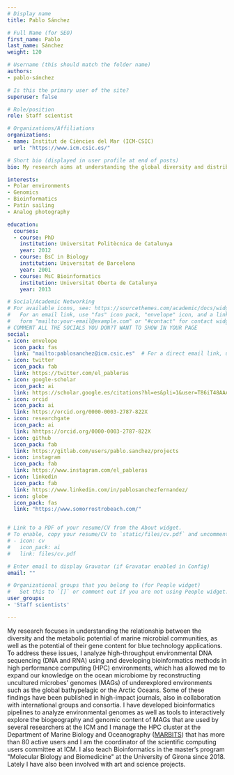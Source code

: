 ```yaml
---
# Display name
title: Pablo Sánchez

# Full Name (for SEO)
first_name: Pablo
last_name: Sánchez
weight: 120

# Username (this should match the folder name)
authors:
- pablo-sánchez

# Is this the primary user of the site?
superuser: false

# Role/position
role: Staff scientist

# Organizations/Affiliations
organizations:
- name: Institut de Ciències del Mar (ICM-CSIC)
  url: "https://www.icm.csic.es/"

# Short bio (displayed in user profile at end of posts)
bio: My research aims at understanding the global diversity and distribution of eukaryotic and prokaryotic microbes employing curated phylogenetic frameworks focusing on novel environmental taxa.

interests:
- Polar environments  
- Genomics  
- Bioinformatics  
- Patín sailing  
- Analog photography  

education:
  courses:
  - course: PhD  
    institution: Universitat Politècnica de Catalunya  
    year: 2012  
  - course: BsC in Biology  
    institution: Universitat de Barcelona  
    year: 2001  
  - course: MsC Bioinformatics  
    institution: Universitat Oberta de Catalunya  
    year: 2013  

# Social/Academic Networking
# For available icons, see: https://sourcethemes.com/academic/docs/widgets/#icons
#   For an email link, use "fas" icon pack, "envelope" icon, and a link in the
#   form "mailto:your-email@example.com" or "#contact" for contact widget.
# COMMENT ALL THE SOCIALS YOU DON?T WANT TO SHOW IN YOUR PAGE
social:
- icon: envelope
  icon_pack: fas
  link: "mailto:pablosanchez@icm.csic.es"  # For a direct email link, use "mailto:test@example.org".
- icon: twitter
  icon_pack: fab
  link: https://twitter.com/el_pableras
- icon: google-scholar
  icon_pack: ai
  link: https://scholar.google.es/citations?hl=es&pli=1&user=T86iT48AAAAJ
- icon: orcid
  icon_pack: ai
  link: https://orcid.org/0000-0003-2787-822X
- icon: researchgate
  icon_pack: ai
  link: hhttps://orcid.org/0000-0003-2787-822X
- icon: github
  icon_pack: fab
  link: https://gitlab.com/users/pablo.sanchez/projects
- icon: instagram
  icon_pack: fab
  link: https://www.instagram.com/el_pableras
- icon: linkedin
  icon_pack: fab
  link: https://www.linkedin.com/in/pablosanchezfernandez/
- icon: globe
  icon_pack: fas
  link: "https://www.somorrostrobeach.com/"


# Link to a PDF of your resume/CV from the About widget.
# To enable, copy your resume/CV to `static/files/cv.pdf` and uncomment the lines below.
# - icon: cv
#   icon_pack: ai
#   link: files/cv.pdf

# Enter email to display Gravatar (if Gravatar enabled in Config)
email: ""

# Organizational groups that you belong to (for People widget)
#   Set this to `[]` or comment out if you are not using People widget.
user_groups:  
- 'Staff scientists'  

---
```

My research focuses in understanding the relationship between the diversity and the metabolic potential of marine microbial communities, as well as the potential of their gene content for blue technology applications. To address these issues, I analyze high-throughput environmental DNA sequencing (DNA and RNA) using and developing bioinformatics methods in high performance computing (HPC) environments, which has allowed me to expand our knowledge on the ocean microbiome by reconstructing uncultured microbes' genomes (MAGs) of underexplored environments such as the global bathypelagic or the Arctic Oceans. Some of these findings have been published in high-impact journals, also in collaboration with international groups and consortia. I have developed bioinformatics pipelines to analyze environmental genomes as well as tools to interactively explore the biogeography and genomic content of MAGs that are used by several researchers at the ICM and I manage the HPC cluster at the Department of Marine Biology and Oceanography ([MARBITS](https://marbits.icm.csic.es/)) that has more than 80 active users and I am the coordinator of the scientific computing users committee at ICM. I also teach Bioinformatics in the master’s program "Molecular Biology and Biomedicine" at the University of Girona since 2018. Lately I have also been involved with art and science projects.  

